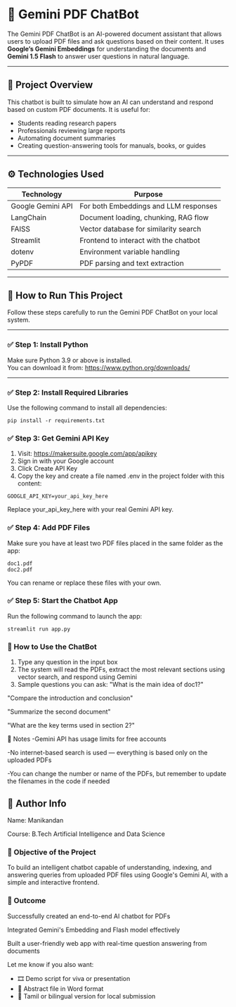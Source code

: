 # 🤖 Gemini PDF ChatBot

The Gemini PDF ChatBot is an AI-powered document assistant that allows users to upload PDF files and ask questions based on their content. It uses **Google’s Gemini Embeddings** for understanding the documents and **Gemini 1.5 Flash** to answer user questions in natural language.

---

## 📘 Project Overview

This chatbot is built to simulate how an AI can understand and respond based on custom PDF documents. It is useful for:

- Students reading research papers
- Professionals reviewing large reports
- Automating document summaries
- Creating question-answering tools for manuals, books, or guides

---

## ⚙️ Technologies Used

| Technology         | Purpose                                |
|--------------------|----------------------------------------|
| Google Gemini API  | For both Embeddings and LLM responses  |
| LangChain          | Document loading, chunking, RAG flow   |
| FAISS              | Vector database for similarity search  |
| Streamlit          | Frontend to interact with the chatbot  |
| dotenv             | Environment variable handling           |
| PyPDF              | PDF parsing and text extraction        |

---

## 🚀 How to Run This Project

Follow these steps carefully to run the Gemini PDF ChatBot on your local system.

---

### ✅ Step 1: Install Python

Make sure Python 3.9 or above is installed.  
You can download it from: https://www.python.org/downloads/

---

### ✅ Step 2: Install Required Libraries
Use the following command to install all dependencies:
```base
pip install -r requirements.txt
```
### ✅ Step 3: Get Gemini API Key
1. Visit: https://makersuite.google.com/app/apikey
2. Sign in with your Google account
3. Click Create API Key
4. Copy the key and create a file named .env in the project folder with this content:

```base
GOOGLE_API_KEY=your_api_key_here
```
Replace your_api_key_here with your real Gemini API key.

### ✅ Step 4: Add PDF Files
Make sure you have at least two PDF files placed in the same folder as the app:
```base
doc1.pdf
doc2.pdf
```
You can rename or replace these files with your own.

### ✅ Step 5: Start the Chatbot App
Run the following command to launch the app:
```base
streamlit run app.py
```

### 🧪 How to Use the ChatBot
1. Type any question in the input box
2. The system will read the PDFs, extract the most relevant sections using vector search, and respond using Gemini
3. Sample questions you can ask:
"What is the main idea of doc1?"

"Compare the introduction and conclusion"

"Summarize the second document"

"What are the key terms used in section 2?"

📌 Notes
-Gemini API has usage limits for free accounts

-No internet-based search is used — everything is based only on the uploaded PDFs

-You can change the number or name of the PDFs, but remember to update the filenames in the code if needed

## 🙋 Author Info
Name: Manikandan

Course: B.Tech Artificial Intelligence and Data Science

### 🎯 Objective of the Project
To build an intelligent chatbot capable of understanding, indexing, and answering queries from uploaded PDF files using Google's Gemini AI, with a simple and interactive frontend.

### 🏁 Outcome
Successfully created an end-to-end AI chatbot for PDFs

Integrated Gemini's Embedding and Flash model effectively

Built a user-friendly web app with real-time question answering from documents

Let me know if you also want:
- 🎞️ Demo script for viva or presentation
- 📄 Abstract file in Word format
- 📌 Tamil or bilingual version for local submission
